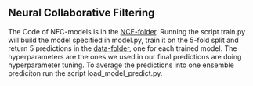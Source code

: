 ## Neural Collaborative Filtering
The Code of NFC-models is in the [NCF-folder](https://github.com/B1T0/CILProject22/tree/main/src/models/NCF). Running the script train.py will build the model specified in model.py, train it on the 5-fold split and return 5 predictions in the [data-folder](https://github.com/B1T0/CILProject22/tree/main/data), one for each trained model. The hyperparameters are the ones we used in our final predictions are doing hyperparameter tuning.
To average the predictions into one ensemble prediciton run the script load_model_predict.py.
